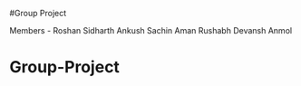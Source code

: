 #Group Project


Members -
Roshan 
Sidharth
Ankush
Sachin
Aman
Rushabh
Devansh
Anmol

# Group-Project
